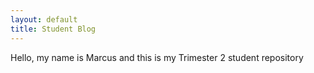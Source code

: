 ```yaml
---
layout: default
title: Student Blog
---
```

Hello, my name is Marcus and this is my Trimester 2 student repository